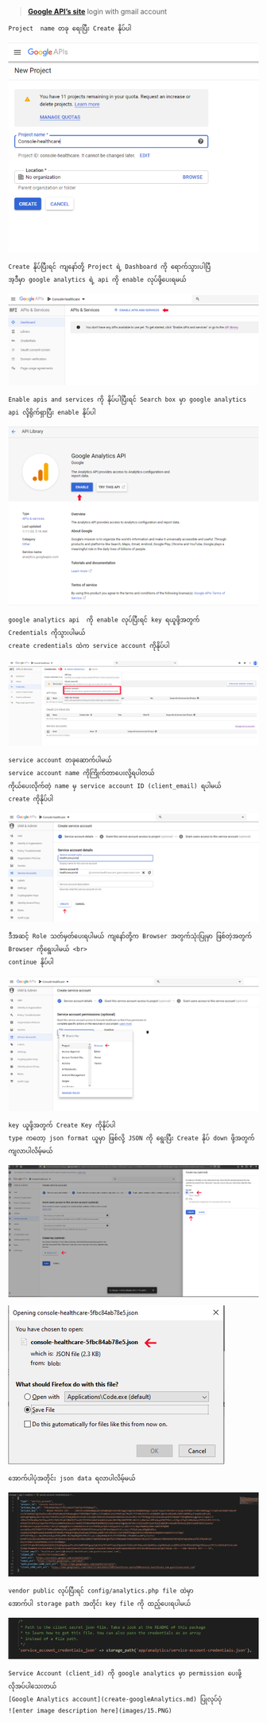  > **[Google API’s site](https://console.developers.google.com/apis/)**
  login with gmail account
```
Project  name တခု ရေးပြီး Create နိုပ်ပါ
```
![enter image description here](images/6.PNG)
```
Create နိုပ်ပြီးရင် ကျနော်တို့ Project ရဲ့ Dashboard ကို ရောက်သွားပါပြီ 
အ့ဒီမှာ google analytics ရဲ့ api ကို enable လုပ်ဖို့ပေးရမယ်
```
![enter image description here](images/7.PNG)
```
Enable apis and services ကို နိုပ်ပါပြီးရင် Search box မှာ google analytics api လို့ရိုက်ရှာပြီး enable နိုပ်ပါ
```
![enter image description here](images/8.PNG)
```
google analytics api  ကို enable လုပ်ပြီးရင် key ရယူဖို့အတွက် 
Credentials ကိုသွားပါမယ်  
create credentials ထဲက service account ကိုနိုပ်ပါ
```
![enter image description here](images/9.PNG)
```
service account တခုဆောက်ပါမယ် 
service account name ကိုကြိုက်တာပေးလို့ရပါတယ်
ကိုယ်ပေးလိုက်တဲ့ name မှ service account ID (client_email) ရပါမယ်
create ကိုနိုပ်ပါ
```
![enter image description here](images/10.PNG)
```
ဒီအဆင့် Role သတ်မှတ်ပေးရပါမယ် ကျနော်တို့က Browser အတွက်သုံးပြုမှာ ဖြစ်တဲ့အတွက် Browser ကိုရွေးပါမယ် <br>
continue နိုပ်ပါ
```
![enter image description here](images/11.PNG)
```
key ယူဖို့အတွက် Create Key ကိုနိုပ်ပါ 
type ကတော့ json format ယူမှာ ဖြစ်လို့ JSON ကို ရွေးပြီး Create နိုပ် down ဖို့အတွက် ကျလာပါလိမ့်မယ်
```
![enter image description here](images/12.PNG)

![enter image description here](images/13.PNG)
```
အောက်ပါပုံအတိုင်း json data ရလာပါလိမ့်မယ်
```
![enter image description here](images/14.PNG)
```
vendor public လုပ်ပြီးရင် config/analytics.php file ထဲမှာ
အောက်ပါ storage path အတိုင်း key file ကို ထည့်ပေးရပါမယ်
```
![enter image description here](images/16.PNG)
```
Service Account (client_id) ကို google analytics မှာ permission ပေးဖို့ လိုအပ်ပါသေးတယ် 
[Google Analytics account](create-googleAnalytics.md) ပြုလုပ်ပုံ
![enter image description here](images/15.PNG)
``` 
<!--stackedit_data:
eyJoaXN0b3J5IjpbLTE1MDQ1Mjg4OTQsODQyOTQ1MTM4LC0xMz
E5MjAxNzkzLDM1ODAzNDAyNSwxMzI0ODgxNDIzLC0xMzAxODY3
MDA4LC0xMTg5NDE5MDcwLC00Njk0NTQ0MTcsODE1NTA2MTY1LC
0yMzY5ODMwMzQsLTE4OTA0MTY1OTYsLTQwOTc1OTMwNywxNjg1
NjYyMzA3LDczMDk5ODExNl19
-->